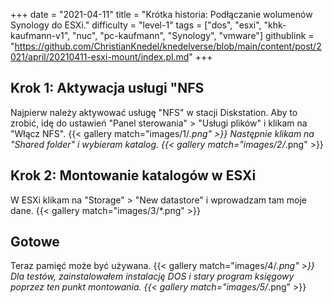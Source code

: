 +++
date = "2021-04-11"
title = "Krótka historia: Podłączanie wolumenów Synology do ESXi."
difficulty = "level-1"
tags = ["dos", "esxi", "khk-kaufmann-v1", "nuc", "pc-kaufmann", "Synology", "vmware"]
githublink = "https://github.com/ChristianKnedel/knedelverse/blob/main/content/post/2021/april/20210411-esxi-mount/index.pl.md"
+++

## Krok 1: Aktywacja usługi "NFS
Najpierw należy aktywować usługę "NFS" w stacji Diskstation. Aby to zrobić, idę do ustawień "Panel sterowania" > "Usługi plików" i klikam na "Włącz NFS".
{{< gallery match="images/1/*.png" >}}
Następnie klikam na "Shared folder" i wybieram katalog.
{{< gallery match="images/2/*.png" >}}

## Krok 2: Montowanie katalogów w ESXi
W ESXi klikam na "Storage" > "New datastore" i wprowadzam tam moje dane.
{{< gallery match="images/3/*.png" >}}

## Gotowe
Teraz pamięć może być używana.
{{< gallery match="images/4/*.png" >}}
Dla testów, zainstalowałem instalację DOS i stary program księgowy poprzez ten punkt montowania.
{{< gallery match="images/5/*.png" >}}
